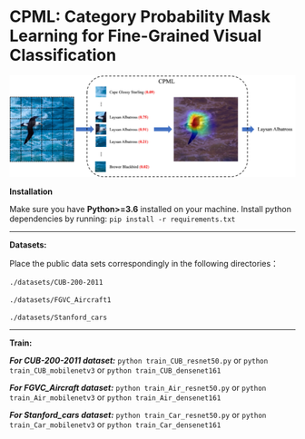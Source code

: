 # **CPML: Category Probability Mask Learning for Fine-Grained Visual Classification**

<div align="center">
  <img src="https://github.com/CharvinMei/CPML/blob/main/pictures/Fig1.jpg">
</div>



**Installation**

Make sure you have **Python>=3.6** installed on your machine.
Install python dependencies by running:
`pip install -r requirements.txt`

________________________________

**Datasets:**

Place the public data sets correspondingly in the following directories：

`./datasets/CUB-200-2011`

`./datasets/FGVC_Aircraft1`

`./datasets/Stanford_cars`
________________________________
**Train:**

_**For CUB-200-2011 dataset:**_
`python train_CUB_resnet50.py`
or
`python train_CUB_mobilenetv3`
or
`python train_CUB_densenet161`

**_For FGVC_Aircraft dataset:_**
`python train_Air_resnet50.py`
or
`python train_Air_mobilenetv3`
or
`python train_Air_densenet161`

**_For Stanford_cars dataset:_**
`python train_Car_resnet50.py`
or
`python train_Car_mobilenetv3`
or
`python train_Car_densenet161`
